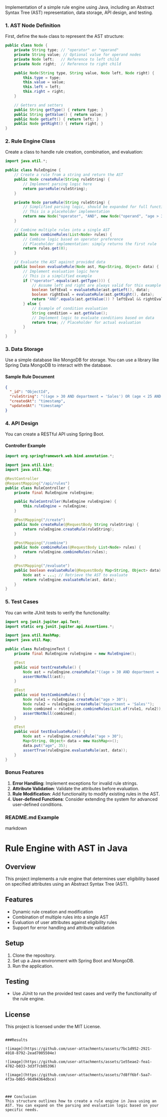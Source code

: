 Implementation of a simple rule engine using Java, including an Abstract Syntax Tree (AST) representation, data storage, API design, and testing.

### 1. AST Node Definition

First, define the `Node` class to represent the AST structure:

```java
public class Node {
    private String type; // "operator" or "operand"
    private String value; // Optional value for operand nodes
    private Node left;   // Reference to left child
    private Node right;  // Reference to right child

    public Node(String type, String value, Node left, Node right) {
        this.type = type;
        this.value = value;
        this.left = left;
        this.right = right;
    }

    // Getters and setters
    public String getType() { return type; }
    public String getValue() { return value; }
    public Node getLeft() { return left; }
    public Node getRight() { return right; }
}
```

### 2. Rule Engine Class

Create a class to handle rule creation, combination, and evaluation:

```java
import java.util.*;

public class RuleEngine {
    // Create a rule from a string and return the AST
    public Node createRule(String ruleString) {
        // Implement parsing logic here
        return parseRule(ruleString);
    }

    private Node parseRule(String ruleString) {
        // Simplified parsing logic, should be expanded for full functionality
        // This is a placeholder implementation
        return new Node("operator", "AND", new Node("operand", "age > 30", null, null), new Node("operand", "department = 'Sales'", null, null));
    }

    // Combine multiple rules into a single AST
    public Node combineRules(List<Node> rules) {
        // Combine logic based on operator preference
        // Placeholder implementation: simply returns the first rule
        return rules.get(0);
    }

    // Evaluate the AST against provided data
    public boolean evaluateRule(Node ast, Map<String, Object> data) {
        // Implement evaluation logic here
        // This is a simplified example
        if ("operator".equals(ast.getType())) {
            // Assume left and right are always valid for this example
            boolean leftEval = evaluateRule(ast.getLeft(), data);
            boolean rightEval = evaluateRule(ast.getRight(), data);
            return "AND".equals(ast.getValue()) ? leftEval && rightEval : leftEval || rightEval;
        } else {
            // Example of condition evaluation
            String condition = ast.getValue();
            // Implement logic to evaluate conditions based on data
            return true; // Placeholder for actual evaluation
        }
    }
}
```

### 3. Data Storage

Use a simple database like MongoDB for storage. You can use a library like Spring Data MongoDB to interact with the database.

#### Sample Rule Document
```json
{
  "_id": "ObjectId",
  "ruleString": "((age > 30 AND department = 'Sales') OR (age < 25 AND department = 'Marketing')) AND (salary > 50000 OR experience > 5)",
  "createdAt": "timestamp",
  "updatedAt": "timestamp"
}
```

### 4. API Design

You can create a RESTful API using Spring Boot.

#### Controller Example

```java
import org.springframework.web.bind.annotation.*;

import java.util.List;
import java.util.Map;

@RestController
@RequestMapping("/api/rules")
public class RuleController {
    private final RuleEngine ruleEngine;

    public RuleController(RuleEngine ruleEngine) {
        this.ruleEngine = ruleEngine;
    }

    @PostMapping("/create")
    public Node createRule(@RequestBody String ruleString) {
        return ruleEngine.createRule(ruleString);
    }

    @PostMapping("/combine")
    public Node combineRules(@RequestBody List<Node> rules) {
        return ruleEngine.combineRules(rules);
    }

    @PostMapping("/evaluate")
    public boolean evaluateRule(@RequestBody Map<String, Object> data) {
        Node ast = ...; // Retrieve the AST to evaluate
        return ruleEngine.evaluateRule(ast, data);
    }
}
```

### 5. Test Cases

You can write JUnit tests to verify the functionality:

```java
import org.junit.jupiter.api.Test;
import static org.junit.jupiter.api.Assertions.*;

import java.util.HashMap;
import java.util.Map;

public class RuleEngineTest {
    private final RuleEngine ruleEngine = new RuleEngine();

    @Test
    public void testCreateRule() {
        Node ast = ruleEngine.createRule("((age > 30 AND department = 'Sales'))");
        assertNotNull(ast);
    }

    @Test
    public void testCombineRules() {
        Node rule1 = ruleEngine.createRule("age > 30");
        Node rule2 = ruleEngine.createRule("department = 'Sales'");
        Node combined = ruleEngine.combineRules(List.of(rule1, rule2));
        assertNotNull(combined);
    }

    @Test
    public void testEvaluateRule() {
        Node ast = ruleEngine.createRule("age > 30");
        Map<String, Object> data = new HashMap<>();
        data.put("age", 35);
        assertTrue(ruleEngine.evaluateRule(ast, data));
    }
}
```

### Bonus Features
1. **Error Handling**: Implement exceptions for invalid rule strings.
2. **Attribute Validation**: Validate the attributes before evaluation.
3. **Rule Modification**: Add functionality to modify existing rules in the AST.
4. **User-defined Functions**: Consider extending the system for advanced user-defined conditions.

### README.md Example

markdown
# Rule Engine with AST in Java

## Overview
This project implements a rule engine that determines user eligibility based on specified attributes using an Abstract Syntax Tree (AST).

## Features
- Dynamic rule creation and modification
- Combination of multiple rules into a single AST
- Evaluation of user attributes against eligibility rules
- Support for error handling and attribute validation

## Setup
1. Clone the repository.
2. Set up a Java environment with Spring Boot and MongoDB.
3. Run the application.


## Testing
- Use JUnit to run the provided test cases and verify the functionality of the rule engine.

## License
This project is licensed under the MIT License.
```

###Results

![image](https://github.com/user-attachments/assets/7bc1d952-2921-4918-8792-2ead7005504e)

![image](https://github.com/user-attachments/assets/1e55eae2-fea1-4782-b033-3d3f7cb05396)

![image](https://github.com/user-attachments/assets/7d8ff6bf-5aa7-4f3a-b0b5-96d94364dbce)



### Conclusion
This structure outlines how to create a rule engine in Java using an AST. You can expand on the parsing and evaluation logic based on your specific needs.
